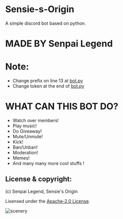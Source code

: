 # Sensie-s-Origin
A simple discord bot based on python.

# MADE BY Senpai Legend

# Note:
- Change prefix on line 13 at [bot.py](bot.py)
- Change token at the end of [bot.py](bot.py)

# WHAT CAN THIS BOT DO?
- Watch over members!
- Play music!
- Do Giveaway!
- Mute/Unmute!
- Kick!
- Ban/Unban!
- Moderation!
- Memes!
- And many many more cool stuffs !



## License & copyright:

(c) Senpai Legend, Sensie's Origin

Lisensed under the [Apache-2.0 License](LICENSE).


![scenery](https://user-images.githubusercontent.com/80240062/135204386-2c0b0547-32a3-4fd5-bd7c-9286e0f0c9ff.jpg)
